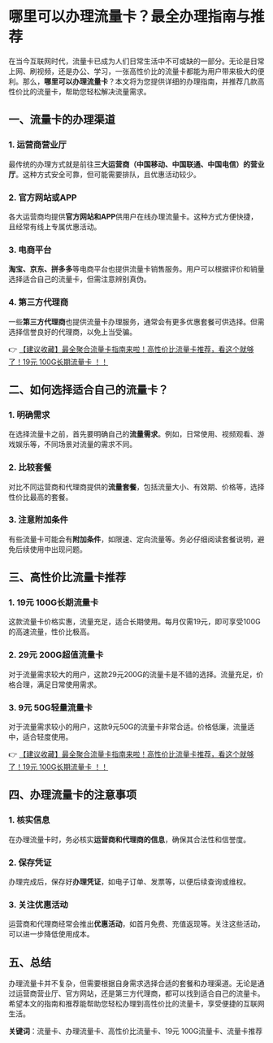 # 哪里可以办理流量卡？最全办理指南与推荐

在当今互联网时代，流量卡已成为人们日常生活中不可或缺的一部分。无论是日常上网、刷视频，还是办公、学习，一张高性价比的流量卡都能为用户带来极大的便利。那么，**哪里可以办理流量卡**？本文将为您提供详细的办理指南，并推荐几款高性价比的流量卡，帮助您轻松解决流量需求。

## 一、流量卡的办理渠道

### 1. 运营商营业厅
最传统的办理方式就是前往**三大运营商（中国移动、中国联通、中国电信）的营业厅**。这种方式安全可靠，但可能需要排队，且优惠活动较少。

### 2. 官方网站或APP
各大运营商均提供**官方网站和APP**供用户在线办理流量卡。这种方式方便快捷，且经常有线上专属优惠活动。

### 3. 电商平台
**淘宝、京东、拼多多**等电商平台也提供流量卡销售服务。用户可以根据评价和销量选择适合自己的流量卡，但需注意辨别真伪。

### 4. 第三方代理商
一些**第三方代理商**也提供流量卡办理服务，通常会有更多优惠套餐可供选择。但需选择信誉良好的代理商，以免上当受骗。

👉 [【建议收藏】最全聚合流量卡指南来啦！高性价比流量卡推荐，看这个就够了！19元 100G长期流量卡 ！！](https://bit.ly/Liuliangka)

## 二、如何选择适合自己的流量卡？

### 1. 明确需求
在选择流量卡之前，首先要明确自己的**流量需求**。例如，日常使用、视频观看、游戏娱乐等，不同场景对流量的需求不同。

### 2. 比较套餐
对比不同运营商和代理商提供的**流量套餐**，包括流量大小、有效期、价格等，选择性价比最高的套餐。

### 3. 注意附加条件
有些流量卡可能会有**附加条件**，如限速、定向流量等。务必仔细阅读套餐说明，避免后续使用中出现问题。

## 三、高性价比流量卡推荐

### 1. 19元 100G长期流量卡
这款流量卡价格实惠，流量充足，适合长期使用。每月仅需19元，即可享受100G的高速流量，性价比极高。

### 2. 29元 200G超值流量卡
对于流量需求较大的用户，这款29元200G的流量卡是不错的选择。流量充足，价格合理，满足日常使用需求。

### 3. 9元 50G轻量流量卡
对于流量需求较小的用户，这款9元50G的流量卡非常合适。价格低廉，流量适中，适合轻度使用。

👉 [【建议收藏】最全聚合流量卡指南来啦！高性价比流量卡推荐，看这个就够了！19元 100G长期流量卡 ！！](https://bit.ly/Liuliangka)

## 四、办理流量卡的注意事项

### 1. 核实信息
在办理流量卡时，务必核实**运营商和代理商的信息**，确保其合法性和信誉度。

### 2. 保存凭证
办理完成后，保存好**办理凭证**，如电子订单、发票等，以便后续查询或维权。

### 3. 关注优惠活动
运营商和代理商经常会推出**优惠活动**，如首月免费、充值返现等。关注这些活动，可以进一步降低使用成本。

## 五、总结

办理流量卡并不复杂，但需要根据自身需求选择合适的套餐和办理渠道。无论是通过运营商营业厅、官方网站，还是第三方代理商，都可以找到适合自己的流量卡。希望本文的指南和推荐能帮助您轻松办理到高性价比的流量卡，享受便捷的互联网生活。

**关键词**：流量卡、办理流量卡、高性价比流量卡、19元 100G流量卡、流量卡推荐
